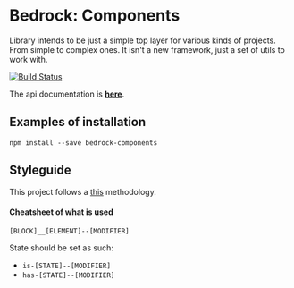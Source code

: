 # Bedrock: Components

Library intends to be just a simple top layer for various kinds of projects. From simple to complex ones.
It isn't a new framework, just a set of utils to work with.

[![Build Status](https://travis-ci.org/Sendoushi/bedrock-components.svg?branch=master)](https://travis-ci.org/Sendoushi/bedrock-components)

The api documentation is **[here](doc/API.md)**.

## Examples of installation
```
npm install --save bedrock-components
```

## Styleguide

This project follows a [this](https://en.bem.info/methodology/naming-convention/) methodology.

#### Cheatsheet of what is used

`[BLOCK]__[ELEMENT]--[MODIFIER]`

State should be set as such:
- `is-[STATE]--[MODIFIER]`
- `has-[STATE]--[MODIFIER]`
